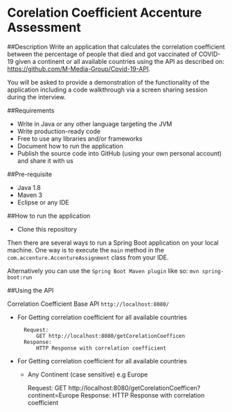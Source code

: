 # Corelation Coefficient Accenture Assessment

##Description
Write an application that calculates the correlation coefficient between the percentage of people that died and got vaccinated of COVID-19 given a continent or all available countries using the API as described on: https://github.com/M-Media-Group/Covid-19-API.

You will be asked to provide a demonstration of the functionality of the application including a code walkthrough via a screen sharing session during the interview.

##Requirements
- Write in Java or any other language targeting the JVM
- Write production-ready code
- Free to use any libraries and/or frameworks
- Document how to run the application
- Publish the source code into GitHub (using your own personal account) and share it with us

##Pre-requisite
- Java 1.8
- Maven 3
- Eclipse or any IDE

##How to run the application
- Clone this repository

Then there are several ways to run a Spring Boot application on your local machine. One way is to execute the `main` method in the `com.accenture.AccentureAssignment` class from your IDE.

Alternatively you can use the `Spring Boot Maven plugin` like so:
`mvn spring-boot:run`


##Using the API

Correlation Coefficient
Base API `http://localhost:8080/`

- For Getting correlation coefficient for all available countries

		Request:
			GET http://localhost:8080/getCorelationCoefficen
		Response:
			HTTP Response with correlation coefficient

- For Getting correlation coefficient for all available countries

	- Any Continent (case sensitive) e.g Europe
	
		Request:
			GET http://localhost:8080/getCorelationCoefficen?continent=Europe
		Response:
			HTTP Response with correlation coefficient



